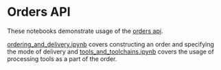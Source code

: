 # Orders API

These notebooks demonstrate usage of the [orders api](https://developers.planet.com/docs/orders/).

[ordering_and_delivery.ipynb](ordering_and_delivery.ipynb) covers constructing an order and specifying
the mode of delivery and [tools_and_toolchains.ipynb](tools_and_toolchains.ipynb) covers the usage of processing
tools as a part of the order.

